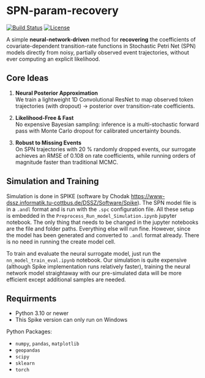 # SPN-param-recovery

[![Build Status](https://img.shields.io/github/actions/workflow/status/you/spn-neural-surrogate/ci.yml)]()
[![License](https://img.shields.io/github/license/you/spn-neural-surrogate)]()

A simple **neural-network-driven** method for **recovering** the coefficients of covariate-dependent transition-rate functions in Stochastic Petri Net (SPN) models directly from noisy, partially observed event trajectories, without ever computing an explicit likelihood.

## Core Ideas

1. **Neural Posterior Approximation**  
   We train a lightweight 1D Convolutional ResNet to map observed token trajectories (with dropout) -> posterior over transition-rate coefficients.  

2. **Likelihood-Free & Fast**  
   No expensive Bayesian sampling: inference is a multi-stochastic forward pass with Monte Carlo dropout for calibrated uncertainty bounds.  

3. **Robust to Missing Events**  
   On SPN trajectories with 20 % randomly dropped events, our surrogate achieves an RMSE of 0.108 on rate coefficients, while running orders of magnitude faster than traditional MCMC.  

## Simulation and Training
Simulation is done in SPIKE (software by Chodak https://www-dssz.informatik.tu-cottbus.de/DSSZ/Software/Spike). The SPN model file is in a `.andl` format and is run with the `.spc` configuration file. All these setup is embedded in the `Preprocess_Run_model_Simulation.ipynb` jupyter notebook. The only thing that needs to be changed in the jupyter notebooks are the file and folder paths. Everything else will run fine. However, since the model has been generated and converted to `.andl` format already. There is no need in running the create model cell.

To train and evaluate the neural surrogate model, just run the `nn_model_train_eval.ipynb` notebook. Our simulation is quite expensive (although Spike implementation runs relatively faster), training the neural network model straightaway with our pre-simulated data will be more efficient except additional samples are needed.

## Requirments

- Python 3.10 or newer
- This Spike version can only run on Windows

Python Packages:
- `numpy`, `pandas`, `matplotlib`
- `geopandas`
- `scipy`
- `sklearn`
- `torch`

